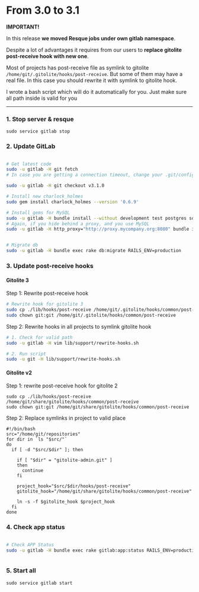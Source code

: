 # From 3.0 to 3.1

__IMPORTANT!__

In this release __we moved Resque jobs under own gitlab namespace__.

Despite a lot of advantages it requires from our users to __replace gitolite post-receive hook with new one__.

Most of projects has post-receive file as symlink to gitolite `/home/git/.gitolite/hooks/post-receive`.
But some of them may have a real file. In this case you should rewrite it with symlink to gitolite hook.

I wrote a bash script which will do it automatically for you. Just make sure all path inside is valid for you

- - -

### 1. Stop server & resque

    sudo service gitlab stop

### 2. Update GitLab

```bash

# Get latest code
sudo -u gitlab -H git fetch
# In case you are getting a connection timeout, change your .git/configure source from git:// to https://

sudo -u gitlab -H git checkout v3.1.0

# Install new charlock_holmes
sudo gem install charlock_holmes --version '0.6.9'

# Install gems for MySQL
sudo -u gitlab -H bundle install --without development test postgres sqlite
# Again, if you hide behind a proxy, and you use MySQL
sudo -u gitlab -H http_proxy="http://proxy.mycompany.org:8080" bundle install --without development test postgres sqlite


# Migrate db
sudo -u gitlab -H bundle exec rake db:migrate RAILS_ENV=production


```

### 3. Update post-receive hooks

#### Gitolite 3

Step 1: Rewrite post-receive hook

```bash
# Rewrite hook for gitolite 3
sudo cp ./lib/hooks/post-receive /home/git/.gitolite/hooks/common/post-receive
sudo chown git:git /home/git/.gitolite/hooks/common/post-receive
```

Step 2: Rewrite hooks in all projects to symlink gitolite hook

```bash
# 1. Check for valid path
sudo -u gitlab -H vim lib/support/rewrite-hooks.sh

# 2. Run script
sudo -u git -H lib/support/rewrite-hooks.sh
```

#### Gitolite v2

Step 1: rewrite post-receive hook for gitolite 2

```
sudo cp ./lib/hooks/post-receive /home/git/share/gitolite/hooks/common/post-receive
sudo chown git:git /home/git/share/gitolite/hooks/common/post-receive
```

Step 2: Replace symlinks in project to valid place


    #!/bin/bash
    src="/home/git/repositories"
    for dir in `ls "$src/"`
    do
      if [ -d "$src/$dir" ]; then

        if [ "$dir" = "gitolite-admin.git" ]
        then
          continue
        fi

        project_hook="$src/$dir/hooks/post-receive"
        gitolite_hook="/home/git/share/gitolite/hooks/common/post-receive"

        ln -s -f $gitolite_hook $project_hook
      fi
    done


### 4. Check app status

```bash

# Check APP Status
sudo -u gitlab -H bundle exec rake gitlab:app:status RAILS_ENV=production



```


### 5. Start all

    sudo service gitlab start

